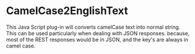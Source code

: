 CamelCase2EnglishText
=====================

This Java Script plug-in will converts camelCase text into normal string. This can be used particularly when dealing with JSON responses. because, most of the REST responses would be in JSON, and the key's are always in camel case.
